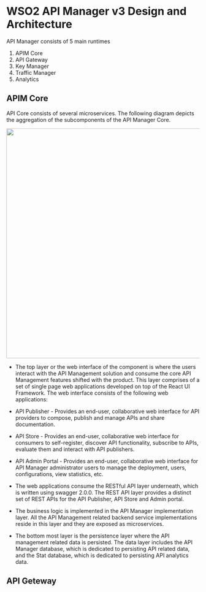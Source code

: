 # WSO2 API Manager v3 Design and Architecture

API Manager consists of 5 main runtimes

1. APIM Core
1. API Gateway
1. Key Manager
1. Traffic Manager
1. Analytics

## APIM Core

API Core consists of several microservices. The following diagram depicts the aggregation of the subcomponents of the API Manager Core.

<img src="https://github.com/lakwarus/product-apim/raw/master/docs/design/images/API-Core.png" width="600">

* The top layer or the web interface of the component is where the users interact with the API Management solution and consume the core API Management features shifted with the product. This layer comprises of a set of single page web applications developed on top of the React UI Framework. The web interface consists of the following web applications:
 * API Publisher - Provides an end-user, collaborative web interface for API providers to compose, publish and manage APIs and share documentation.
 * API Store - Provides an end-user, collaborative web interface for consumers to self-register, discover API functionality, subscribe to APIs, evaluate them and interact with API publishers.
 * API Admin Portal - Provides an end-user, collaborative web interface for API Manager administrator users to manage the deployment, users, configurations, view statistics, etc.

* The web applications consume the RESTful API layer underneath, which is written using swagger 2.0.0. The REST API layer provides a distinct set of REST APIs for the API Publisher, API Store and Admin portal.  
* The business logic is implemented in the API Manager implementation layer. All the API Management related backend service implementations reside in this layer and they are exposed as microservices.  
* The bottom most layer is the persistence layer where the API management related data is persisted. The data layer includes the API Manager database, which is dedicated to persisting API related data, and the Stat database, which is dedicated to persisting API analytics data.


## API Geteway




 
